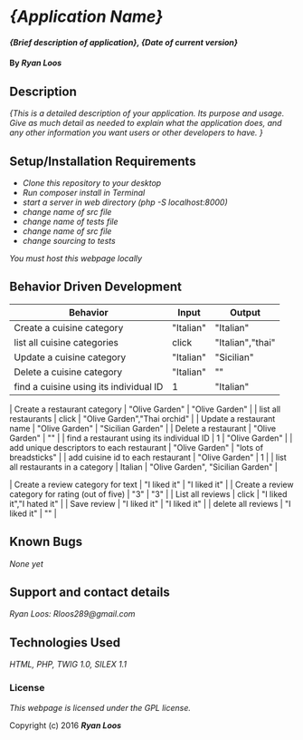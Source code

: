 # _{Application Name}_

#### _{Brief description of application}, {Date of current version}_

#### By _**Ryan Loos**_

## Description

_{This is a detailed description of your application. Its purpose and usage.  Give as much detail as needed to explain what the application does, and any other information you want users or other developers to have. }_

## Setup/Installation Requirements

* _Clone this repository to your desktop_
* _Run composer install in Terminal_
* _start a server in web directory (php -S localhost:8000)_
* _change name of src file_
* _change name of tests file_
* _change name of src file_
* _change sourcing to tests_

_You must host this webpage locally_

## Behavior Driven Development

| Behavior      | Input       |Output|
| ------------- |-------------| -----|
| Create a cuisine category | "Italian" | "Italian" |
| list all cuisine categories | click | "Italian","thai" |
| Update a cuisine category | "Italian" | "Sicilian" |
| Delete a cuisine category | "Italian" | "" |
| find a cuisine using its individual ID | 1 | "Italian" |

| Create a restaurant category | "Olive Garden" | "Olive Garden" |
| list all restaurants | click | "Olive Garden","Thai orchid" |
| Update a restaurant name | "Olive Garden" | "Sicilian Garden" |
| Delete a restaurant | "Olive Garden" | "" |
| find a restaurant using its individual ID | 1 | "Olive Garden" |
| add unique descriptors to each restaurant | "Olive Garden" | "lots of breadsticks" |
| add cuisine id to each restaurant | "Olive Garden" | 1 |
| list all restaurants in a category | Italian | "Olive Garden", "Sicilian Garden" |

| Create a review category for text | "I liked it" | "I liked it" |
| Create a review category for rating (out of five) | "3" | "3" |
| List all reviews | click | "I liked it","I hated it" |
| Save review | "I liked it" | "I liked it" |
| delete all reviews | "I liked it" | "" |


## Known Bugs

_None yet_

## Support and contact details

_Ryan Loos: Rloos289@gmail.com_

## Technologies Used

_HTML,
PHP,
TWIG 1.0,
SILEX 1.1_

### License

*This webpage is licensed under the GPL license.*

Copyright (c) 2016 **_Ryan Loos_**
